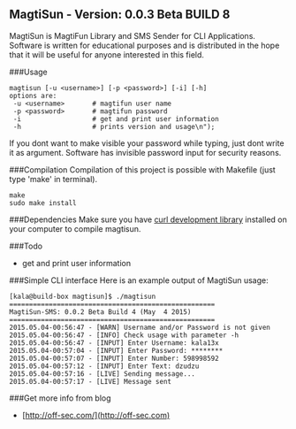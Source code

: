 MagtiSun - Version: 0.0.3 Beta BUILD 8
----

MagtiSun is MagtiFun Library and SMS Sender for CLI Applications. Software is written for educational purposes and is distributed in the hope that it will be useful for anyone interested in this field.

###Usage
```
magtisun [-u <username>] [-p <password>] [-i] [-h]
options are:
 -u <username>       # magtifun user name
 -p <password>       # magtifun password
 -i                  # get and print user information
 -h                  # prints version and usage\n");
```
If you dont want to make visible your password while typing, just dont write it as argument.
Software has invisible password input for security reasons.

###Compilation
Compilation of this project is possible with Makefile (just type 'make' in terminal).
```
make
sudo make install
```

###Dependencies
Make sure you have [curl development library](https://github.com/bagder/curl) installed on your computer to compile magtisun.

###Todo
- get and print user information

###Simple CLI interface
Here is an example output of MagtiSun usage:
```
[kala@build-box magtisun]$ ./magtisun
====================================================
MagtiSun-SMS: 0.0.2 Beta Build 4 (May  4 2015)
====================================================
2015.05.04-00:56:47 - [WARN] Username and/or Password is not given
2015.05.04-00:56:47 - [INFO] Check usage with parameter -h
2015.05.04-00:56:47 - [INPUT] Enter Username: kala13x
2015.05.04-00:57:04 - [INPUT] Enter Password: ********
2015.05.04-00:57:07 - [INPUT] Enter Number: 598998592
2015.05.04-00:57:12 - [INPUT] Enter Text: dzudzu
2015.05.04-00:57:16 - [LIVE] Sending message...
2015.05.04-00:57:17 - [LIVE] Message sent
```

###Get more info from blog
- [http://off-sec.com/](http://off-sec.com)
